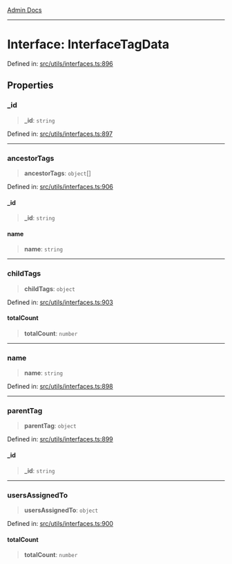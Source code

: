 [Admin Docs](/)

***

# Interface: InterfaceTagData

Defined in: [src/utils/interfaces.ts:896](https://github.com/PalisadoesFoundation/talawa-admin/blob/main/src/utils/interfaces.ts#L896)

## Properties

### \_id

> **\_id**: `string`

Defined in: [src/utils/interfaces.ts:897](https://github.com/PalisadoesFoundation/talawa-admin/blob/main/src/utils/interfaces.ts#L897)

***

### ancestorTags

> **ancestorTags**: `object`[]

Defined in: [src/utils/interfaces.ts:906](https://github.com/PalisadoesFoundation/talawa-admin/blob/main/src/utils/interfaces.ts#L906)

#### \_id

> **\_id**: `string`

#### name

> **name**: `string`

***

### childTags

> **childTags**: `object`

Defined in: [src/utils/interfaces.ts:903](https://github.com/PalisadoesFoundation/talawa-admin/blob/main/src/utils/interfaces.ts#L903)

#### totalCount

> **totalCount**: `number`

***

### name

> **name**: `string`

Defined in: [src/utils/interfaces.ts:898](https://github.com/PalisadoesFoundation/talawa-admin/blob/main/src/utils/interfaces.ts#L898)

***

### parentTag

> **parentTag**: `object`

Defined in: [src/utils/interfaces.ts:899](https://github.com/PalisadoesFoundation/talawa-admin/blob/main/src/utils/interfaces.ts#L899)

#### \_id

> **\_id**: `string`

***

### usersAssignedTo

> **usersAssignedTo**: `object`

Defined in: [src/utils/interfaces.ts:900](https://github.com/PalisadoesFoundation/talawa-admin/blob/main/src/utils/interfaces.ts#L900)

#### totalCount

> **totalCount**: `number`
